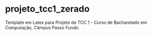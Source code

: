 # projeto_tcc1_zerado
Template em Latex para Projeto de TCC 1 - Curso de Bacharelado em Computação, Câmpus Passo Fundo.

